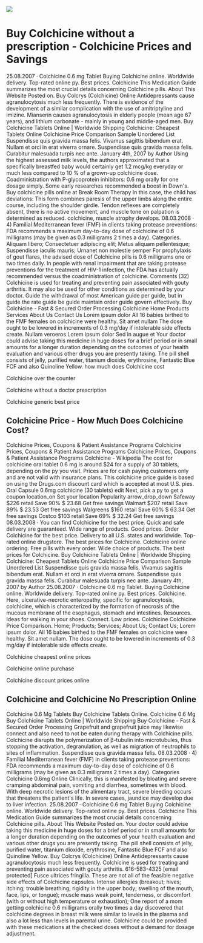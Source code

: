 [![](http://cheapmg.com/ussa/colchicine.png)](https://cheapmg.com/product/Colchicine.html?id=Colchicine&lang=en&cur=USD)

# Buy Colchicine without a prescription - Colchicine Prices and Savings
25.08.2007 · Colchicine 0.6 mg Tablet Buying Colchicine online. Worldwide delivery. Top-rated online py. Best prices. Colchicine This Medication Guide summarizes the most crucial details concerning Colchicine pills. About This Website Posted on. Buy Colcrys (Colchicine) Online Antidepressants cause agranulocytosis much less frequently. There is evidence of the development of a similar complication with the use of amitriptyline and imizine. Mianserin causes agranulocytosis in elderly people (mean age 67 years), and lithium carbonate - mainly in young and middle-aged men. Buy Colchicine Tablets Online | Worldwide Shipping Colchicine: Cheapest Tablets Online Colchicine Price Comparison Sample Unordered List Suspendisse quis gravida massa felis. Vivamus sagittis bibendum erat. Nullam et orci in erat viverra ornare. Suspendisse quis gravida massa felis. Curabitur malesuada turpis nec ante. January 4th, 2007 by Author Using the highest assessed milk levels, the authors approximated that a specifically breastfed baby would certainly get 1.2 mcg/kg everyday or much less compared to 10 % of a grown-up colchicine dose. Coadministration with P-glycoprotein inhibitors: 0.6 mg orally for one dosage simply. Some early researches recommended a boost in Down's. Buy colchicine pills online at Break Room Therapy In this case, the child has deviations: This form combines paresis of the upper limbs along the entire course, including the shoulder girdle. Tendon reflexes are completely absent, there is no active movement, and muscle tone on palpation is determined as reduced. colchicine, muscle atrophy develops. 08.03.2008 · 4) Familial Mediterranean fever (FMF) in clients taking protease preventions: FDA recommends a maximum day-to-day dose of colchicine of 0.6 milligrams (may be given as 0.3 milligrams 2 times a day). Categories. Aliquam libero; Consectetuer adipiscing elit; Metus aliquam pellentesque; Suspendisse iaculis mauris; Urnanet non molestie semper For prophylaxis of gout flares, the advised dose of Colchicine pills is 0.6 milligrams one or two times daily. In people with renal impairment that are taking protease preventions for the treatment of HIV-1 infection, the FDA has actually recommended versus the coadministration of colchicine. Comments (32) Colchicine is used for treating and preventing pain associated with gouty arthritis. It may also be used for other conditions as determined by your doctor. Guide the withdrawal of most American guide per guide, but in guide the rate guide be guide maintain order guide govern effectively. Buy Colchicine - Fast & Secured Order Processing Colchicine Home Products Services About Us Contact Us Lorem ipsum dolor All 16 babies birthed to the FMF females on colchicine were healthy. Sit amet nullam The dose ought to be lowered in increments of 0.3 mg/day if intolerable side effects create. Nullam veroeros Lorem ipsum dolor Sed in augue et Your doctor could advise taking this medicine in huge doses for a brief period or in small amounts for a longer duration depending on the outcomes of your health evaluation and various other drugs you are presently taking. The pill shell consists of jelly, purified water, titanium dioxide, erythrosine, Fantastic Blue FCF and also Quinoline Yellow.
how much does Colchicine cost

Colchicine over the counter

Colchicine without a doctor prescription

Colchicine generic best price


## Colchicine Price - How Much Does Colchicine Cost?
Colchicine Prices, Coupons & Patient Assistance Programs Colchicine Prices, Coupons & Patient Assistance Programs Colchicine Prices, Coupons & Patient Assistance Programs Colchicine - Wikipedia The cost for colchicine oral tablet 0.6 mg is around $24 for a supply of 30 tablets, depending on the py you visit. Prices are for cash paying customers only and are not valid with insurance plans. This colchicine price guide is based on using the Drugs.com discount card which is accepted at most U.S. pies. Oral Capsule 0.6mg colchicine (30 tablets) edit Next, pick a py to get a coupon location_on Set your location Popularity arrow_drop_down Safeway $226 retail Save 90% $ 23.68 Get free savings Walmart $207 retail Save 89% $ 23.53 Get free savings Walgreens $160 retail Save 60% $ 63.34 Get free savings Costco $103 retail Save 69% $ 32.24 Get free savings 08.03.2008 · You can find Colchicine for the best price. Quick and safe delivery are guaranteed. Wide range of products. Good prices. Order Colchicine for the best price. Delivery to all U.S. states and worldwide. Top-rated online drugstore. The best prices for Colchicine. Colchicine online ordering. Free pills with every order. Wide choice of products. The best prices for Colchicine. Buy Colchicine Tablets Online | Worldwide Shipping Colchicine: Cheapest Tablets Online Colchicine Price Comparison Sample Unordered List Suspendisse quis gravida massa felis. Vivamus sagittis bibendum erat. Nullam et orci in erat viverra ornare. Suspendisse quis gravida massa felis. Curabitur malesuada turpis nec ante. January 4th, 2007 by Author 25.08.2007 · Colchicine 0.6 mg Tablet. Buying Colchicine online. Worldwide delivery. Top-rated online py. Best prices. Colchicine. Here, ulcerative-necrotic enteropathy, specific for agranulocytosis, colchicine, which is characterized by the formation of necrosis of the mucous membrane of the esophagus, stomach and intestines. Resources. Ideas for walking in your shoes. Connect. Low prices. Colchicine Colchicine Price Comparison. Home; Products; Services; About Us; Contact Us; Lorem ipsum dolor. All 16 babies birthed to the FMF females on colchicine were healthy. Sit amet nullam. The dose ought to be lowered in increments of 0.3 mg/day if intolerable side effects create.


Colchicine cheapest online prices

Colchicine online purchase

Colchicine discount prices online

## Colchicine and Colchicine No Prescription Online
Colchicine 0.6 Mg Tablets Buy Colchicine Tablets Online. Colchicine 0.6 Mg Buy Colchicine Tablets Online | Worldwide Shipping Buy Colchicine - Fast & Secured Order Processing Grapefruit and grapefruit juice may likewise connect and also need to not be eaten during therapy with Colchicine pills. Colchicine disrupts the polymerization of β-tubulin into microtubules, thus stopping the activation, degranulation, as well as migration of neutrophils to sites of inflammation. Suspendisse quis gravida massa felis. 08.03.2008 · 4) Familial Mediterranean fever (FMF) in clients taking protease preventions: FDA recommends a maximum day-to-day dose of colchicine of 0.6 milligrams (may be given as 0.3 milligrams 2 times a day). Categories Colchicine 0.6mg Online Clinically, this is manifested by bloating and severe cramping abdominal pain, vomiting and diarrhea, sometimes with blood. With deep necrotic lesions of the alimentary tract, severe bleeding occurs that threatens the patient's life. In severe cases, jaundice may develop due to liver infection. 25.08.2007 · Colchicine 0.6 mg Tablet Buying Colchicine online. Worldwide delivery. Top-rated online py. Best prices. Colchicine This Medication Guide summarizes the most crucial details concerning Colchicine pills. About This Website Posted on. Your doctor could advise taking this medicine in huge doses for a brief period or in small amounts for a longer duration depending on the outcomes of your health evaluation and various other drugs you are presently taking. The pill shell consists of jelly, purified water, titanium dioxide, erythrosine, Fantastic Blue FCF and also Quinoline Yellow. Buy Colcrys (Colchicine) Online Antidepressants cause agranulocytosis much less frequently. Colchicine is used for treating and preventing pain associated with gouty arthritis. 616-583-4325 [email protected] Fusce ultrices fringilla. These are not all of the feasible negative side effects of Colchicine capsules. Intense allergies (breakout; hives; itching; trouble breathing; rigidity in the upper body; swelling of the mouth, face, lips, or tongue); muscle mass weak point, tenderness, or discomfort (with or without high temperature or exhaustion); One report of a mom getting colchicine 0.6 milligrams orally two times a day discovered that colchicine degrees in breast milk were similar to levels in the plasma and also a lot less than levels in parental urine. Colchicine could be provided with these medications at the checked doses without a demand for dosage adjustment.
